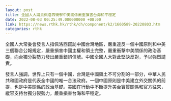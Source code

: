```yaml
---
layout: post
title: 全國人大譴責佩洛西衝擊中美關係嚴重損害台海和平穩定
date: 2022-08-03 00:25:49.000000000 +08:00
link: https://news.rthk.hk/rthk/ch/component/k2/1660589-20220803.htm
categories: rthk
---
```


全國人大常委會發言人指佩洛西竄訪中國台灣地區，嚴重違反一個中國原則和中美三個聯合公報規定，嚴重損害中國主權和領土完整，嚴重衝擊中美關係的政治基礎，向台獨分裂勢力發出嚴重錯誤信號。中國全國人大對此堅決反對，予以強烈譴責。

發言人強調，世界上只有一個中國，台灣是中國領土不可分割的一部分，中華人民共和國政府是代表全中國的唯一合法政府。一個中國原則是中美建立外交關係的前提，也是中美關係的政治基礎。美國在行動中不斷提升美台實質關係和官方往來，縱容支持台獨分裂勢力，嚴重損害台海和平穩定。
